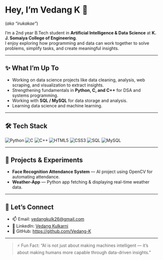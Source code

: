 # Hey, I’m Vedang K 👋  
(*aka “irukakae”*)

I’m a 2nd year B.Tech student in **Artificial Intelligence & Data Science** at **K. J. Somaiya College of Engineering**.  
I enjoy exploring how programming and data can work together to solve problems, simplify tasks, and create meaningful insights.

---

## ✨ What I’m Up To
- Working on data science projects like data cleaning, analysis, web scraping,  and visualization to extract insights.
- Strengthening fundamentals in **Python, C, and C++** for DSA and systems programming.  
- Working with **SQL / MySQL** for data storage and analysis.  
- Learning data science and machine learning.

---

## 🛠️ Tech Stack
![Python](https://img.shields.io/badge/Python-3776AB?style=for-the-badge&logo=python&logoColor=white)
![C](https://img.shields.io/badge/C-00599C?style=for-the-badge&logo=c&logoColor=white)
![C++](https://img.shields.io/badge/C++-00599C?style=for-the-badge&logo=c%2B%2B&logoColor=white)
![HTML5](https://img.shields.io/badge/HTML5-E34F26?style=for-the-badge&logo=html5&logoColor=white)
![CSS3](https://img.shields.io/badge/CSS3-1572B6?style=for-the-badge&logo=css3&logoColor=white)
![SQL](https://img.shields.io/badge/SQL-4479A1?style=for-the-badge&logo=structuredquerylanguage&logoColor=white)
![MySQL](https://img.shields.io/badge/MySQL-4479A1?style=for-the-badge&logo=mysql&logoColor=white)

---

## 📂 Projects & Experiments
- **Face Recognition Attendance System** — AI project using OpenCV for automating attendance.  
- **Weather-App** — Python app fetching & displaying real-time weather data.  

---

## 🤝 Let’s Connect
- 📫 Email: vedangkulk26@gmail.com
- 💼 LinkedIn: [Vedang Kulkarni](www.linkedin.com/in/vedang-kulkarni-a09543243)  
- 🔗 GitHub: https://github.com/Vedang-K

---

> ⚡ Fun Fact: “AI is not just about making machines intelligent — it’s about making humans more capable through data-driven insights.”
